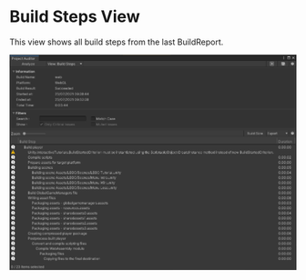 <a name="Build Steps"></a>
# Build Steps View
This view shows all build steps from the last BuildReport.

<img src="images/build-steps.png">
